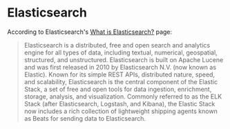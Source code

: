 # Elasticsearch
According to Elasticsearch's [What is Elasticsearch?](https://www.elastic.co/what-is/elasticsearch) page:

> Elasticsearch is a distributed, free and open search and analytics engine for all types of data, including textual, numerical, geospatial, structured, and unstructured. Elasticsearch is built on Apache Lucene and was first released in 2010 by Elasticsearch N.V. (now known as Elastic). Known for its simple REST APIs, distributed nature, speed, and scalability, Elasticsearch is the central component of the Elastic Stack, a set of free and open tools for data ingestion, enrichment, storage, analysis, and visualization. Commonly referred to as the ELK Stack (after Elasticsearch, Logstash, and Kibana), the Elastic Stack now includes a rich collection of lightweight shipping agents known as Beats for sending data to Elasticsearch.

